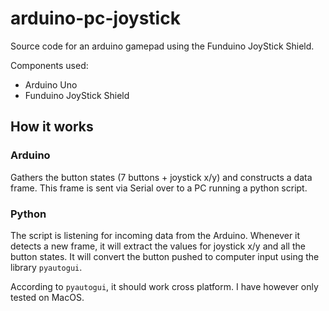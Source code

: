 # arduino-pc-joystick

Source code for an arduino gamepad using the Funduino JoyStick Shield.

Components used:
* Arduino Uno
* Funduino JoyStick Shield

## How it works

### Arduino

Gathers the button states (7 buttons + joystick x/y) and constructs a data frame. This frame is sent via Serial over to a PC running a python script.

### Python

The script is listening for incoming data from the Arduino. Whenever it detects a new frame, it will extract the values for joystick x/y and all the button states. It will convert the button pushed to computer input using the library `pyautogui`.

According to `pyautogui`, it should work cross platform. I have however only tested on MacOS.